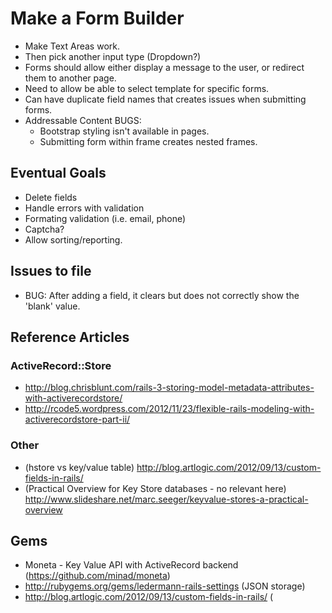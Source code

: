 # Make a Form Builder

* Make Text Areas work.
* Then pick another input type (Dropdown?)
* Forms should allow either display a message to the user, or redirect them to another page.
* Need to allow be able to select template for specific forms.
* Can have duplicate field names that creates issues when submitting forms.
* Addressable Content BUGS:
    * Bootstrap styling isn't available in pages.
    * Submitting form within frame creates nested frames.

## Eventual Goals

* Delete fields
* Handle errors with validation
* Formating validation (i.e. email, phone)
* Captcha?
* Allow sorting/reporting.

## Issues to file

* BUG: After adding a field, it clears but does not correctly show the 'blank' value.

## Reference Articles

### ActiveRecord::Store

* http://blog.chrisblunt.com/rails-3-storing-model-metadata-attributes-with-activerecordstore/
* http://rcode5.wordpress.com/2012/11/23/flexible-rails-modeling-with-activerecordstore-part-ii/

### Other

* (hstore vs key/value table) http://blog.artlogic.com/2012/09/13/custom-fields-in-rails/
* (Practical Overview for Key Store databases - no relevant here) http://www.slideshare.net/marc.seeger/keyvalue-stores-a-practical-overview

## Gems

* Moneta - Key Value API with ActiveRecord backend (https://github.com/minad/moneta)
* http://rubygems.org/gems/ledermann-rails-settings (JSON storage)
* http://blog.artlogic.com/2012/09/13/custom-fields-in-rails/ (